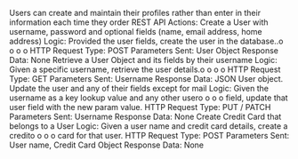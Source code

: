 Users can create and maintain their profiles rather than enter in
their information each time they order
REST API Actions:
Create a User with username, password and optional fields (name, email
address, home address)
Logic: Provided the user fields, create the user in the database..o
o
o
o
HTTP Request Type: POST
Parameters Sent: User Object
Response Data: None
Retrieve a User Object and its fields by their username
Logic: Given a specific username, retrieve the user details.o
o
o
o
HTTP Request Type: GET
Parameters Sent: Username
Response Data: JSON User object.
Update the user and any of their fields except for mail
Logic: Given the username as a key lookup value and any other usero
o
o
o
field, update that user field with the new param value.
HTTP Request Type: PUT / PATCH
Parameters Sent: Username
Response Data: None
Create Credit Card that belongs to a User
Logic: Given a user name and credit card details, create a credito
o
o
o
card for that user.
HTTP Request Type: POST
Parameters Sent: User name, Credit Card Object
Response Data: None
